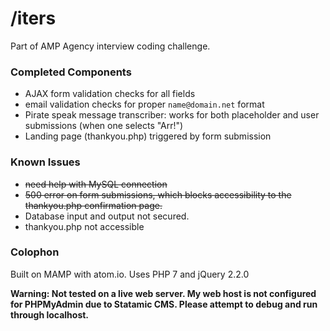 # /iters

Part of AMP Agency interview coding challenge.

### Completed Components
- AJAX form validation checks for all fields
- email validation checks for proper ```name@domain.net``` format
- Pirate speak message transcriber: works for both placeholder and user submissions (when one selects "Arr!")
- Landing page (thankyou.php) triggered by form submission

### Known Issues
- ~~need help with MySQL connection~~
- ~~500 error on form submissions, which blocks accessibility to the thankyou.php confirmation page.~~
- Database input and output not secured.
- thankyou.php not accessible

### Colophon
Built on MAMP with atom.io. Uses PHP 7 and jQuery 2.2.0

**Warning: Not tested on a live web server. My web host is not configured for PHPMyAdmin due to Statamic CMS. Please attempt to debug and run through localhost.**
